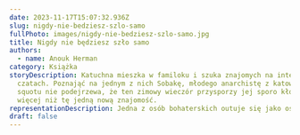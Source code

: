 ```yaml
---
date: 2023-11-17T15:07:32.936Z
slug: nigdy-nie-bedziesz-szlo-samo
fullPhoto: images/nigdy-nie-bedziesz-szlo-samo.jpg
title: Nigdy nie będziesz szło samo
authors:
  - name: Anouk Herman
category: Książka
storyDescription: Katuchna mieszka w familoku i szuka znajomych na internetowych
  czatach. Poznająć na jednym z nich Sobakę, młodego anarchistę z katowickiego
  squotu nie podejrzewa, że ten zimowy wieczór przysporzy jej sporo kłopotów i
  więcej niż tę jedną nową znajomość.
representationDescription: Jedna z osób bohaterskich outuje się jako osoba niebinarna w trakcie książki.
draft: false
---
```

